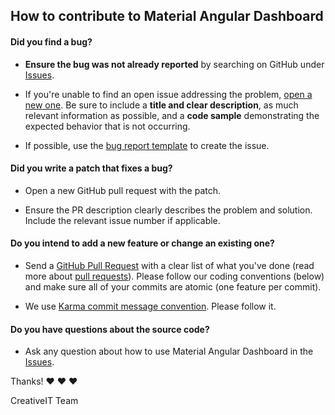 ## How to contribute to Material Angular Dashboard

#### **Did you find a bug?**

* **Ensure the bug was not already reported** by searching on GitHub under [Issues](https://github.com/CreativeIT/material-angular-dashboard/issues).

* If you're unable to find an open issue addressing the problem, [open a new one](https://github.com/CreativeIT/material-angular-dashboard/issues/new). Be sure to include a **title and clear description**, as much relevant information as possible, and a **code sample** demonstrating the expected behavior that is not occurring.

* If possible, use the [bug report template](.github/ISSUE_TEMPLATE.md) to create the issue.

#### **Did you write a patch that fixes a bug?**

* Open a new GitHub pull request with the patch.

* Ensure the PR description clearly describes the problem and solution. Include the relevant issue number if applicable.

#### **Do you intend to add a new feature or change an existing one?**

* Send a [GitHub Pull Request](https://github.com/CreativeIT/material-angular-dashboard/pull/new) with a clear list of what you've done (read more about [pull requests](http://help.github.com/pull-requests/)). Please follow our coding conventions (below) and make sure all of your commits are atomic (one feature per commit).

* We use [Karma commit message convention](http://karma-runner.github.io/0.13/dev/git-commit-msg.html). Please follow it.

#### **Do you have questions about the source code?**

* Ask any question about how to use Material Angular Dashboard in the [Issues](https://github.com/CreativeIT/material-angular-dashboard/issues).

Thanks! :heart: :heart: :heart:

CreativeIT Team
